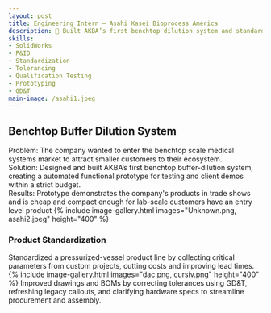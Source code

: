 ```yaml
---
layout: post
title: Engineering Intern – Asahi Kasei Bioprocess America
description: 🧪 Built AKBA’s first benchtop dilution system and standardized a pressurized-vessel product line
skills: 
- SolidWorks
- P&ID
- Standardization
- Tolerancing
- Qualification Testing
- Prototyping
- GD&T
main-image: /asahi1.jpeg
---
```

## Benchtop Buffer Dilution System
Problem: The company wanted to enter the benchtop scale medical systems market to attract smaller customers to their ecosystem.
<br>
Solution: Designed and built AKBA’s first benchtop buffer-dilution system, creating a automated functional prototype for testing and client demos within a strict budget.
<br>
Results: Prototype demonstrates the company's products in trade shows and is cheap and compact enough for lab-scale customers have an entry level product
{% include image-gallery.html images="Unknown.png, asahi2.jpeg" height="400" %}

### Product Standardization
Standardized a pressurized-vessel product line by collecting critical parameters from custom projects, cutting costs and improving lead times.
{% include image-gallery.html images="dac.png, cursiv.png" height="400" %}
Improved drawings and BOMs by correcting tolerances using GD&T, refreshing legacy callouts, and clarifying hardware specs to streamline procurement and assembly.
<br>
